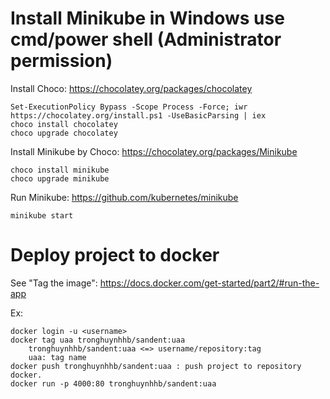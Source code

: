 # Install Minikube in Windows use cmd/power shell (Administrator permission)
Install Choco: https://chocolatey.org/packages/chocolatey

	Set-ExecutionPolicy Bypass -Scope Process -Force; iwr https://chocolatey.org/install.ps1 -UseBasicParsing | iex
	choco install chocolatey
	choco upgrade chocolatey
	
Install Minikube by Choco: https://chocolatey.org/packages/Minikube

	choco install minikube
	choco upgrade minikube

Run Minikube: https://github.com/kubernetes/minikube

	minikube start
		
# Deploy project to docker
See "Tag the image": https://docs.docker.com/get-started/part2/#run-the-app

Ex:

	docker login -u <username>
	docker tag uaa tronghuynhhb/sandent:uaa
		tronghuynhhb/sandent:uaa <=> username/repository:tag
		uaa: tag name
	docker push tronghuynhhb/sandent:uaa : push project to repository docker.
	docker run -p 4000:80 tronghuynhhb/sandent:uaa
